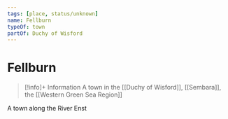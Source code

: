 ```yaml
---
tags: [place, status/unknown]
name: Fellburn
typeOf: town
partOf: Duchy of Wisford
---
```

# Fellburn
>[!info]+ Information
> A  town in the [[Duchy of Wisford]], [[Sembara]], the [[Western Green Sea Region]]

A town along the River Enst